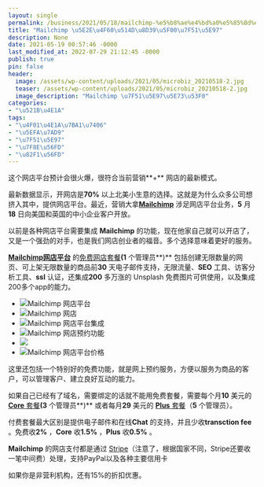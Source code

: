 ```yaml
---
layout: single
permalink: /business/2021/05/18/mailchimp-%e5%b8%ae%e4%bd%a0%e5%85%8d%e8%b4%b9%e5%bc%80%e7%bd%91%e5%ba%97/
title: "Mailchimp \u5E2E\u4F60\u514D\u8D39\u5F00\u7F51\u5E97"
description: None
date: 2021-05-19 00:57:46 -0000
last_modified_at: 2022-07-29 21:12:45 -0000
publish: true
pin: false
header:
  image: /assets/wp-content/uploads/2021/05/microbiz_20210518-2.jpg
  teaser: /assets/wp-content/uploads/2021/05/microbiz_20210518-2.jpg
  image_description: "Mailchimp \u7F51\u5E97\u5E73\u53F0"
categories:
- "\u521B\u4E1A"
tags:
- "\u4F01\u4E1A\u7BA1\u7406"
- "\u5EFA\u7AD9"
- "\u7F51\u5E97"
- "\u7F8E\u56FD"
- "\u82F1\u56FD"
---
```

这个网店平台预计会很火爆，很符合当前营销**+** 网店的最新模式。

最新数据显示，开网店是**70%** 以上北美小生意的选择。这就是为什么众多公司想挤入其中，提供网店平台。最近，营销大拿[**Mailchimp**](https://mailchimp.com) 涉足网店平台业务，**5** 月**18** 日向美国和英国的中小企业客户开放。

以前是各种网店平台需要集成 **Mailchimp** 的功能，现在他家自己就可以开店了，又是一个强劲的对手，也是我们网店创业者的福音。多个选择意味着更好的服务。

**[Mailchimp网店平台](https://mailchimp.com/features/online-store/)** 的[免费网店套餐](https://mailchimp.com/pricing/commerce/compare-plans/)**(1** 个管理员**)** 包括创建无限数量的网页、可上架无限数量的商品前**30** 天电子邮件支持，无限流量、**SEO** 工具、访客分析工具、**ssl** 认证，还集成**200** 多万涨的 Unsplash 免费图片可供使用，以及集成200多个app的能力。

* ![](/assets/wp-content/uploads/2021/05/202105018-3-771x1024.jpg)Mailchimp 网店平台
* ![](/assets/wp-content/uploads/2021/05/202105018-4-771x1024.jpg)Mailchimp 网店
* ![](/assets/wp-content/uploads/2021/05/202105018-5-771x1024.jpg)Mailchimp 网店平台集成
* ![](/assets/wp-content/uploads/2021/05/202105018-6-771x1024.jpg)Mailchimp 网店预约功能
* ![](/assets/wp-content/uploads/2021/05/202105018-2-771x1024.jpg)
* ![](/assets/wp-content/uploads/2021/05/202105018-1-770x1024.jpg)Mailchimp 网店平台价格

这里还包括一个特别好的免费功能，就是网上预约服务，方便以服务为商品的客户，可以管理客户、建立良好互动的能力。

如果自己已经有了域名，需要绑定的话就不能用免费套餐，需要每个月**10** 美元的 [**Core** 套餐](https://mailchimp.com/pricing/commerce/compare-plans/)**(3** 个管理员**)** 或者每月**29** 美元的 [**Plus** 套餐](https://mailchimp.com/pricing/commerce/compare-plans/)（**5** 个管理员）。

付费套餐最大区别是提供电子邮件和在线**Chat** 的支持，并且少收**transction fee** 。免费收**2%** ，**Core** 收**1.5%** ，**Plus** 收**0.5%** 。

**Mailchimp** 的网店支付都是通过 [Stripe](https://stripe.com)（注意了，根据国家不同，Stripe还要收一笔中间费）处理，支持PayPal以及各种主要信用卡

如果你是非营利机构，还有15%的折扣优惠。
